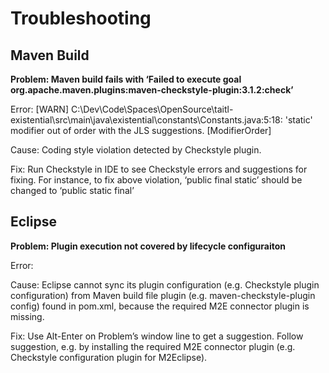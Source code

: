 # Troubleshooting

## Maven Build

**Problem: Maven build fails with ‘Failed to execute goal org.apache.maven.plugins:maven-checkstyle-plugin:3.1.2:check’**

Error: [WARN] C:\Dev\Code\Spaces\OpenSource\taitl-existential\src\main\java\existential\constants\Constants.java:5:18: 'static' modifier out of order with the JLS suggestions. [ModifierOrder]

Cause: Coding style violation detected by Checkstyle plugin.

Fix: Run Checkstyle in IDE to see Checkstyle errors and suggestions for fixing. For instance, to fix above violation, ‘public final static’ should be changed to ‘public static final’

## Eclipse

**Problem: Plugin execution not covered by lifecycle configuraiton**

Error: 

Cause: Eclipse cannot sync its plugin configuration (e.g. Checkstyle plugin configuration) from Maven build file plugin (e.g. maven-checkstyle-plugin config) found in pom.xml, because the required M2E connector plugin is missing.

Fix: Use Alt-Enter on Problem’s window line to get a suggestion. Follow suggestion, e.g. by installing the required M2E connector plugin (e.g. Checkstyle configuration plugin for M2Eclipse).